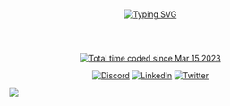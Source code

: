 
<br>
<p align="center">
<a href="https://git.io/typing-svg"><img src="https://readme-typing-svg.demolab.com?font=Jetbrains+Mono&weight=500&size=25&pause=1000&center=true&vCenter=true&width=500&height=60&lines=Hello+visitor+;I'm+known+as+OverRevvv;Web+Developer;Tryhard+Enthusiast" alt="Typing SVG" /></a>
</p> 
<br>
<br>
<p align="center">
<a href="https://wakatime.com/@2bd5d4a8-0ada-426e-b2f9-68f97572c4db"><img src="https://wakatime.com/badge/user/2bd5d4a8-0ada-426e-b2f9-68f97572c4db.svg" alt="Total time coded since Mar 15 2023" /></a>
</p>

<div align="center">
<a href="https://discordid.netlify.app/?id=927081646602219540"><img src="https://img.shields.io/badge/Discord-%237289DA.svg?logo=discord&logoColor=white" alt="Discord"></a>
<a href="https://www.linkedin.com/in/arnav-kumar-163731229/"><img src="https://img.shields.io/badge/LinkedIn-%230077B5.svg?logo=linkedin&logoColor=white" alt="LinkedIn"></a>
<a href="https://twitter.com/overrevvv"><img src="https://img.shields.io/badge/Twitter-%231DA1F2.svg?logo=Twitter&logoColor=white" alt="Twitter"></a>
</div>

 [![](https://visitcount.itsvg.in/api?id=OverRevvv&icon=0&color=0)](https://visitcount.itsvg.in) 
